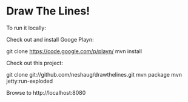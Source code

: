 Draw The Lines!
===============

To run it locally:

Check out and install Googe Playn:

git clone https://code.google.com/p/playn/
mvn install

Check out this project:

git clone git://github.com/neshaug/drawthelines.git
mvn package
mvn jetty:run-exploded

Browse to http://localhost:8080

